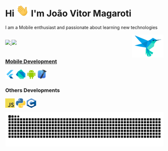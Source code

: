   <h1>Hi <img src="https://raw.githubusercontent.com/ABSphreak/ABSphreak/master/gifs/Hi.gif" width="40px" /> I'm João Vitor Magaroti</h1>
    <p>I am a Mobile enthusiast and passionate about learning new technologies</p>
    
   <img src="icons/dartL.png" alt="My Language Prefred" align="right" width="20%" align="right"/>
   
   <br/>

 <div>
  <a href="https://github.com/margarote">
  <img width="50%" src="https://github-readme-stats.vercel.app/api?username=margarote&show_icons=true&theme=dark&include_all_commits=true&count_private=true"/>
  <img width="50%" src="https://github-readme-stats.vercel.app/api/top-langs/?username=margarote&layout=compact&langs_count=7&theme=dark"/>
</div>
  <div style="display: inline_block"><br>

### Mobile Development  
<a href="https://flutter.dev/" title="Flutter"><img src="icons/flutter.png" height="30" width="30" /></a>
<a href="https://dart.dev/" title="Dart"><img src="icons/dartlang.png" height="30" width="30" /></a>
<a href="#" title="Android"><img src="icons/android-studio.png" height="30" width="30" /></a>
<a href="#" title="Xcode"><img src="icons/xcode.png" height="30" width="30" /></a>

### Others Developments
 <img align="center" alt="Js" height="30" width="30" src="icons/javascript.png">
<img align="center" alt="Python-Js" height="30" width="30" src="icons/python.png">
<img align="center" alt="c-Js" height="30" width="30" src="icons/c.png">
   
   
   
    
</div>
 
 ![Snake animation](https://github.com/margarote/margarote/blob/main/icons/github-contribution-grid-snake.svg)
 
